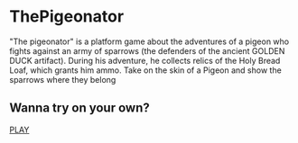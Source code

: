 # ThePigeonator
"The pigeonator" is a platform game about the adventures of a pigeon who fights against an army of sparrows (the defenders of the ancient GOLDEN DUCK artifact).  During his adventure, he collects relics of the Holy Bread Loaf, which grants him ammo.
Take on the skin of a Pigeon and show the sparrows where they belong

## Wanna try on your own?
[PLAY](https://gd.games/instant-builds/b4b86733-ea68-4d06-8172-be65b161c37a)
